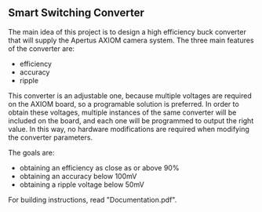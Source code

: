 ## Smart Switching Converter

The main idea of this project is to design a high efficiency buck converter that will supply the Apertus AXIOM camera system. The three main features of the converter are:
* efficiency
* accuracy
* ripple

This converter is an adjustable one, because multiple voltages are required on the AXIOM board, so a programable solution is preferred. In order to obtain these voltages, multiple instances of the same converter will be included on the board, and each one will be programmed to output the right value. In this way, no hardware modifications are required when modifying the converter parameters.

The goals are:
* obtaining an efficiency as close as or above 90%
* obtaining an accuracy below 100mV
* obtaining a ripple voltage below 50mV

For building instructions, read "Documentation.pdf".
